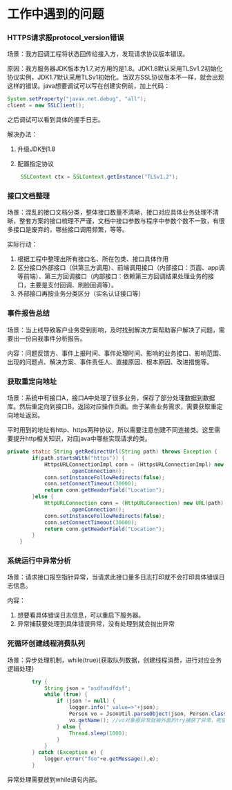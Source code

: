 # 工作中遇到的问题 

### HTTPS请求报protocol_version错误

场景：我方回调工程将状态回传给接入方，发现请求协议版本错误。

原因：我方服务器JDK版本为1.7,对方用的是1.8。JDK1.8默认采用TLSv1.2初始化协议实例，JDK1.7默认采用TLSv1初始化。当双方SSL协议版本不一样，就会出现这样的错误。java想要调试可以写在创建实例前，加上代码：

```java
System.setProperty("javax.net.debug", "all");
client = new SSLClient();
```

之后调试可以看到具体的握手日志。

解决办法：

1. 升级JDK到1.8

2. 配置指定协议

   ````java
    SSLContext ctx = SSLContext.getInstance("TLSv1.2");
   ````

   

### 接口文档整理

场景：混乱的接口文档分类，整体接口数量不清晰，接口对应具体业务处理不清晰，整套方案的接口梳理不严谨，文档中接口参数与程序中参数个数不一致，有很多接口是废弃的，哪些接口调用频繁，等等。

实际行动：

1. 根据工程中整理出所有接口名、所在包类、接口具体作用
2. 区分接口外部接口（供第三方调用）、前端调用接口（内部接口：页面、app调等前端）、第三方回调接口（内部接口：依赖第三方回调结果处理业务的接口，主要是支付回调、刷脸回调等）。
3. 外部接口再按业务分类区分（实名认证接口等）



### 事件报告总结

场景：当上线导致客户业务受到影响，及时找到解决方案帮助客户解决了问题，需要出一份自我事件分析报告。

内容：问题反馈方、事件上报时间、事件处理时间、影响的业务接口、影响范围、出现的问题点、解决方案、事件责任人、直接原因、根本原因、改进措施等。



### 获取重定向地址

场景：系统中有接口A，接口A中处理了很多业务，保存了部分处理数据到数据库。然后重定向到接口B，返回对应操作页面。由于某些业务需求，需要获取重定向地址返回。

平时用到的地址有http、https两种协议，所以需要注意创建不同连接类。这里需要提升http相关知识，对应java中哪些实现请求的类。

~~~java
private static String getRedirectUrl(String path) throws Exception {
		if(path.startsWith("https")) {
			HttpsURLConnectionImpl conn = (HttpsURLConnectionImpl) new URL(path)
					.openConnection();
			conn.setInstanceFollowRedirects(false);
			conn.setConnectTimeout(30000);
	        return conn.getHeaderField("Location");
		}else {
			HttpURLConnection conn = (HttpURLConnection) new URL(path)
					.openConnection();
			conn.setInstanceFollowRedirects(false);
			conn.setConnectTimeout(30000);
	        return conn.getHeaderField("Location");
		}
	}
~~~



### 系统运行中异常分析

场景：请求接口报空指针异常，当请求此接口量多日志打印就不会打印具体错误日志信息。

内容：

1. 想要看具体错误日志信息，可以重启下服务器。
2. 异常捕获要处理到具体错误异常，没有处理到就会抛出异常



### 死循环创建线程消费队列

场景：异步处理机制，while(true){获取队列数据，创建线程消费，进行对应业务逻辑处理}

~~~java
		try {
			String json = "asdfasdfdsf";
			while (true) {
				if (json != null) {
					logger.info(" value=>"+json);
					Person vo = JsonUtil.parseObject(json, Person.class);
					vo.getName(); //vo对象报异常就被外面的try捕获了异常，死循环终止，达不到预期效果
				} else {
					Thread.sleep(1000);
				}
			}
		} catch (Exception e) {
			logger.error("foo"+e.getMessage(),e);
		}
~~~

异常处理需要放到while语句内部。